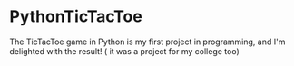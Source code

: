 # PythonTicTacToe
The TicTacToe game in Python is my first project in programming, and I'm delighted with the result!
( it was a project for my college too)
